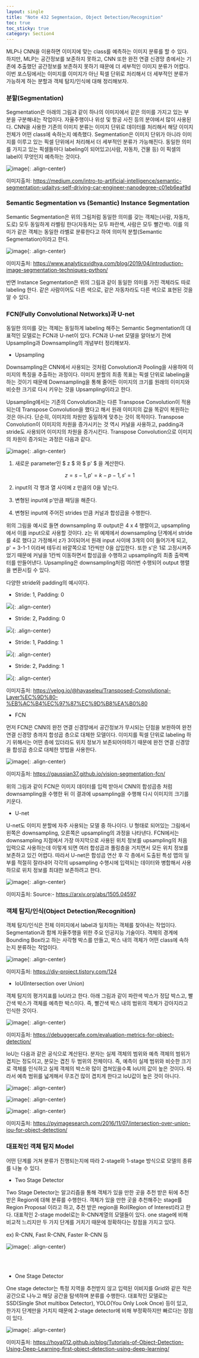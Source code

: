 ```yaml
---
layout: single
title: "Note 432 Segmentaion, Object Detection/Recognition"
toc: true
toc_sticky: true
category: Section4
---
```


MLP나 CNN을 이용하면 이미지에 맞는 class를 예측하는 이미지 분류를 할 수 있다. 하지만, MLP는 공간정보를 보존하지 못하고, CNN 또한 완전 연결 신경망 층에서는 기존에 추출했던
공간정보를 보존하지 못하기 때문에 더 세부적인 이미지 분류가 어렵다. 이번 포스팅에서는 이미지를 이미지가 아닌 픽셀 단위로 처리해서 더 세부적인 분류가 가능하게 하는 분할과
객체 탐지/인식에 대해 정리해보자.

### 분할(Segmentation)
Segmentation은 아래의 그림과 같이 하나의 이미지에서 같은 의미를 가지고 있는 부분을 구분해내는 작업이다. 자율주행이나 위성 및 항공 사진 등의 분야에서 많이 사용된다. CNN을 사용한
기존의 이미지 분류는 이미지 단위로 데이터를 처리해서 해당 이미지 전체가 어떤 class에 속하는지 예측했다. Segmentation은 이미지 단위가 아니라 이미지를 이루고 있는 픽셀 단위에서
처리해서 더 세부적인 분류가 가능해진다. 동일한 의미를 가지고 있는 픽셀들마다 labeling이 되어있고(사람, 자동차, 건물 등) 이 픽셀의 label이 무엇인지 예측하는 것이다.

![image](https://user-images.githubusercontent.com/97672187/168040455-decec031-ff5b-44c5-aa05-b4962cd0db6b.png){: .align-center}

이미지출처: https://medium.com/intro-to-artificial-intelligence/semantic-segmentation-udaitys-self-driving-car-engineer-nanodegree-c01eb6eaf9d

### Semantic Segmentation vs (Semantic) Instance Segmentation
Semantic Segmentation은 위의 그림처럼 동일한 의미를 갖는 객체는(사람, 자동차, 도로) 모두 동일하게 라벨링 한다(자동차는 모두 파란색, 사람은 모두 빨간색).
이를 의미가 같은 객체는 동일한 라벨로 분류한다고 하여 의미적 분할(Semantic Segmentation)이라고 한다.

![image](https://user-images.githubusercontent.com/97672187/168042025-afbafe2c-6413-4a64-b9be-2681c978354d.png){: .align-center}

이미지출처: https://www.analyticsvidhya.com/blog/2019/04/introduction-image-segmentation-techniques-python/

반면 Instance Segmentation은 위의 그림과 같이 동일한 의미를 가진 객체라도 따로 labeling 한다. 같은 사람이어도 다른 색으로, 같은 자동차라도 다른 색으로 표현된 것을 알 수 있다.

### FCN(Fully Convolutional Networks)과 U-net
동일한 의미를 갖는 객체는 동일하게 labeling 해주는 Semantic Segmentation의 대표적인 모델로는 FCN과 U-net이 있다. FCN과 U-net 모델을 알아보기 전에 Upsampling과 Downsampling의
개념부터 정리해보자.

- Upsampling

Downsampling은 CNN에서 사용되는 것처럼 Convolution과 Pooling을 사용하여 이미지의 특징을 추출하는 과정이다. 이미지 분할의 최종 목표는 픽셀 단위로 labeling을 하는 것이기 때문에
Downsampling을 통해 줄어든 이미지의 크기를 원래의 이미지와 비슷한 크기로 다시 키우는 것을 Upsampling이라고 한다.

Upsampling에서는 기존의 Convolution과는 다른 Transpose Convolution이 적용되는데 Transpose Convolution을 했다고 해서 원래 이미지의 값을 똑같이 복원하는 것은 아니다.
단순히, 이미지의 차원만 동일하게 맞추는 것이 목적이다. Transpose Convolution이 이미지의 차원을 증가시키는 것 역시 커널을 사용하고, padding과 stride도 사용되어 이미지의
차원을 증가시킨다. Transpose Convolution으로 이미지의 차원이 증가되는 과정은 다음과 같다.

![image](https://user-images.githubusercontent.com/97672187/168050868-2af33996-c24d-46e6-93cd-15108131bb2c.png){: .align-center}

1) 새로운 parameter인 $ z $ 와 $ p' $ 을 계산한다.

$$ z = s - 1, p' = k - p - 1, s' = 1 $$

2) input의 각 행과 열 사이에 z 만큼의 0을 넣는다.

3) 변형된 input에 p'만큼 패딩을 해준다.

4) 변형된 input에 주어진 strides 만큼 커널과 합성곱을 수행한다.

위의 그림을 예시로 들면 downsampling 후 output은 4 x 4 행렬이고, upsampling에서 이를 input으로 사용할 것이다. z는 위 예제에서 downsampling 단계에서 stride를 4로 했다고 가정해서
z가 3이되어서 원래 input 사이에 3개의 0이 들어가게 되고, p' = 3-1-1 이라써 테두리 바깥쪽으로 1칸씩만 0을 삽입한다. 또한 s'은 1로 고정시켜주었기 때문에 커널을 1칸씩 이동하면서
합성곱을 수행하고 upsampling의 최종 출력벡터를 만들어낸다. Upsampling은 downsampling처럼 여러번 수행되어 output 행렬을 변환시킬 수 있다.

다양한 stride와 padding의 예시이다.

- Stride: 1, Padding: 0

<img src="https://velog.velcdn.com/images%2Fhayaseleu%2Fpost%2F0a18513f-4db2-4243-9088-9ea73db520e9%2F1_YvlCSNzDEBGEWkZWNffPvw.gif"/>{: .align-center}

- Stride: 2, Padding: 0

<img src="https://velog.velcdn.com/images%2Fhayaseleu%2Fpost%2F36c9c660-27c3-40f3-a08c-335bf67610c1%2F1_34_365CJB5seboQDUrbI5A.gif"/>{: .align-center}

- Stride: 1, Padding: 1

<img src="https://velog.velcdn.com/images%2Fhayaseleu%2Fpost%2F9457f703-acb1-443f-a450-8f1f834396dc%2F1_gXAcHnbTxmPb8KjSryki-g.gif"/>{: .align-center}

- Stride: 2, Padding: 1

<img src="https://velog.velcdn.com/images%2Fhayaseleu%2Fpost%2F8abde504-c3b1-4a40-a17d-16ad230ccead%2F1_WpOcRWlofm0Z0EDUTKefzg.gif"/>{: .align-center}

이미지출처: https://velog.io/@hayaseleu/Transposed-Convolutional-Layer%EC%9D%80-%EB%AC%B4%EC%97%87%EC%9D%B8%EA%B0%80


- FCN

먼저 FCN은 CNN의 완전 연결 신경망에서 공간정보가 무시되는 단점을 보완하여 완전 연결 신경망 층까지 합성곱 층으로 대체한 모델이다. 이미지를 픽셀 단위로 labeling 하기 위해서는
어떤 층에 있더라도 위치 정보가 보존되어야하기 때문에 완전 연결 신경망을 합성곱 층으로 대체한 방법을 사용한다. 

![image](https://user-images.githubusercontent.com/97672187/168044794-7a32c824-aa6f-412e-916f-b2ada2a86a66.png){: .align-center}

이미지출처: https://gaussian37.github.io/vision-segmentation-fcn/

위의 그림과 같이 FCN은 이미지 데이터를 입력 받아서 CNN의 합성곱층 처럼 downsampling을 수행한 뒤 이 결과에 upsampling을 수행해 다시 이미지의 크기를 키운다.

- U-net

U-net도 이미지 분할에 자주 사용되는 모델 중 하나이다. U 형태로 되어있는 그림에서 왼쪽은 downsampling, 오른쪽은 upsampling의 과정을 나타낸다. FCN에서는 downsampling 지점에서 
가장 마지막으로 사용된 위치 정보를 upsampling의 처음 입력으로 사용하는데 이렇게 되면 여러 합성곱과 풀링층을 거치면서 모든 위치 정보를 보존하고 있긴 어렵다. 따라서 U-net은
합성곱 연산 후 각 층에서 도출된 특성 맵의 일부를 적절히 잘라내어 각각의 upsampling 수행시에 입력되는 데이터와 병합해서 사용하므로 위치 정보를 최대한 보존하려고 한다. 

![image](https://user-images.githubusercontent.com/97672187/168054785-a3babd8f-080f-48cb-8e5f-034a6b826895.png){: .align-center}

이미지출처: Source:- https://arxiv.org/abs/1505.04597

### 객체 탐지/인식(Object Detection/Recognition)
객체 탐지/인식은 전체 이미지에서 label과 일치하는 객체를 찾아내는 작업이다. Segmentation과 함께 자율주행을 위한 주요 인공지능 기술이다. 객체의 경계에 Bounding Box라고 하는
사각형 박스를 만들고, 박스 내의 객체가 어떤 class에 속하는지 분류하는 작업이다.

![image](https://user-images.githubusercontent.com/97672187/168065675-54551a7d-846b-4fe7-99cf-dfdf51f77491.png){: .align-center}

이미지출처: https://diy-project.tistory.com/124

- IoU(Intersection over Union)

객체 탐지의 평가지표를 IoU라고 한다. 아래 그림과 같이 파란색 박스가 정답 박스고, 빨간색 박스가 객체를 예측한 박스이다. 즉, 빨간색 박스 내의 범위의 객체가 강아지라고 인식한
것이다.

![image](https://user-images.githubusercontent.com/97672187/168060726-60335f74-be1b-48c4-80c7-294f4c5f745c.png){: .align-center}

이미지출처: https://debuggercafe.com/evaluation-metrics-for-object-detection/


IoU는 다음과 같은 공식으로 계산된다. 분자는 실제 객체의 범위와 예측 객체의 범위가 겹치는 정도이고, 분모는 겹친 두 범위의 전체이다. 즉, 예측이 실제 범위와 비슷한 크기로 객체를
인식하고 실제 객체의 박스와 많이 겹쳐있을수록 IoU의 값이 높은 것이다. 따라서 예측 범위를 넓게해서 무조건 많이 겹치게 한다고 IoU값이 높은 것이 아니다.

![image](https://user-images.githubusercontent.com/97672187/168062888-3cc4d692-ad4c-427b-845e-ba4a4f104f49.png){: .align-center}

![image](https://user-images.githubusercontent.com/97672187/168062216-4052c305-fbd0-420d-b47a-08da95bc48ef.png){: .align-center}

![image](https://user-images.githubusercontent.com/97672187/168063093-97eb4862-5d8f-4a70-92f0-0bcb1cff74ae.png){: .align-center}

이미지출처: https://pyimagesearch.com/2016/11/07/intersection-over-union-iou-for-object-detection/

### 대표적인 객체 탐지 Model
어떤 단계를 거쳐 분류가 진행되는지에 따라 2-stage와 1-stage 방식으로 모델의 종류를 나눌 수 있다.

- Two Stage Detector

Two Stage Detector는 알고리즘을 통해 객체가 있을 만한 곳을 추천 받은 뒤에 추천 받은 Region에 대해 분류를 수행한다. 객체가 있을 만한 곳을 추천해주는 stage를 
Region Proposal 이라고 하고, 추천 받은 region을 RoI(Region of Interest)라고 한다. 대표적인 2-stage model로는 R-CNN계열의 모델들이 있다. one stage에 비해 비교적 느리지만
두 가지 단계를 거치기 때문에 정확하다는 장점을 가지고 있다.

ex) R-CNN, Fast R-CNN, Faster R-CNN 등

![image](https://user-images.githubusercontent.com/97672187/168064449-00d3a4dd-3d7e-4937-85f2-f9b4da41e031.png){: .align-center}

<br>

<br>

- One Stage Detector

One stage detector는 특정 지역을 추천받지 않고 입력된 이비지를 Grid와 같은 작은 공간으로 나누고 해당 공간을 탐색하며 분류를 수행한다. 대표적인 모델로는 SSD(Single Shot multibox Detector),
YOLO(You Only Look Once) 등이 있고, 한가지 단계만을 거치지 때문에 2-stage detector에 비해 부정확하지만 빠르다는 장점이 있다.

![image](https://user-images.githubusercontent.com/97672187/168064586-1eb17bbf-10fb-4636-b630-3fb743b616f2.png){: .align-center}

이미지출처: https://hoya012.github.io/blog/Tutorials-of-Object-Detection-Using-Deep-Learning-first-object-detection-using-deep-learning/









